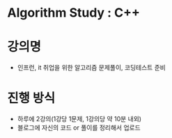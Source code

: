# Algorithm Study : C++
# 강의명
- 인프런, it 취업을 위한 알고리즘 문제풀이, 코딩테스트 준비
# 진행 방식
- 하루에 2강의(1강당 1문제, 1강의당 약 10분 내외)  
- 블로그에 자신의 코드 or 풀이를 정리해서 업로드
